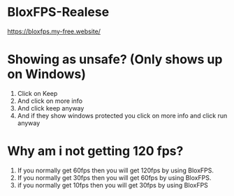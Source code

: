 # BloxFPS-Realese
https://bloxfps.my-free.website/

# Showing as unsafe?  (Only shows up on Windows)
1. Click on Keep
2. And click on more info
3. And click keep anyway
4. And if they show windows protected you click on more info and click run anyway

# Why am i not getting 120 fps?
1. If you normally get 60fps then you will get 120fps by using BloxFPS.
2. If you normally get 30fps then you will get 60fps by using BloxFPS.
3. if you normally get 10fps then you will get 30fps by using BloxFPS
